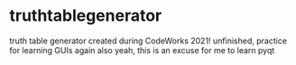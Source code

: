 # truthtablegenerator
truth table generator created during CodeWorks 2021!
unfinished, practice for learning GUIs again
also yeah, this is an excuse for me to learn pyqt
